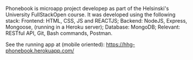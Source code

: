 Phonebook is microapp project developep as part of the Helsinski's University FullStackOpen course. 
It was developed using the following stack:
    Frontend: HTML, CSS, JS and REACTJS; 
    Backend: NodeJS, Express, Mongoose, (running in a Heroku server); 
    Database: MongoDB; 
    Relevant: RESTful API,  Git, Bash commands, Postman. 

See the running app at (mobile oriented): https://hhg-phonebook.herokuapp.com/
